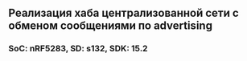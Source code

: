 ## Реализация хаба централизованной сети с обменом сообщениями по advertising
### SoC: nRF5283, SD: s132, SDK: 15.2